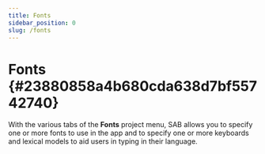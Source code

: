 ```yaml
---
title: Fonts
sidebar_position: 0
slug: /fonts
---
```




# Fonts {#23880858a4b680cda638d7bf55742740}


With the various tabs of the **Fonts** project menu, SAB allows you to specify one or more fonts to use in the app and to specify one or more keyboards and lexical models to aid users in typing in their language.

